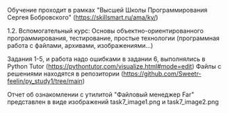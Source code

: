 Обучение проходит в рамках "Высшей Школы Программирования Сергея Бобровского" (https://skillsmart.ru/ama/ky/)

1.2. Вспомогательный курс: Основы объектно-ориентированного программирования, тестирование, простые технологии (программная работа с файлами, архивами, изображениями...)

Задания 1-5, и работа надо ошибками в задании 6, выполнялись в Python Tutor (https://pythontutor.com/visualize.html#mode=edit)
Файлы с решениями находятся в репозитории (https://github.com/Sweetr-feelin/py_study1/tree/main)

Отчет об ознакомлении с утилитой "Файловый менеджер Far" представлен в виде изображений task7_image1.png и task7_image2.png
